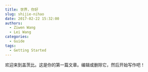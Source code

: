 ```yaml
---
title: 世界，你好
slug: shijie-nihao
date: 2017-02-22 15:32:00
authors:
  - Ziwen Wang
  - Lei Wang
categories:
  - Guide
tags:
  - Getting Started
---
```


欢迎来到盖茨比。这是你的第一篇文章。编辑或删除它，然后开始写作吧！
